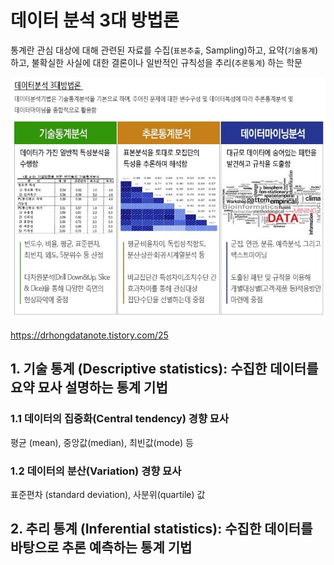 # 데이터 분석 3대 방법론 


통계란 
관심 대상에 대해 관련된 자료를 수집(`표본추출`, Sampling)하고, 요약(`기술통계`)하고, 불확실한 사실에 대한 결론이나 일반적인 규칙성을 추리(`추론통계`) 하는 학문


![](/assets/three_main.jpg)



https://drhongdatanote.tistory.com/25


## 1. 기술 통계 (Descriptive statistics): 수집한 데이터를 요약 묘사 설명하는 통계 기법

### 1.1 데이터의 집중화(Central tendency) 경향 묘사 

평균 (mean), 중앙값(median), 최빈값(mode) 등


### 1.2 데이터의 분산(Variation) 경향 묘사 

표준편차 (standard deviation), 사분위(quartile) 값 



## 2. 추리 통계 (Inferential statistics): 수집한 데이터를 바탕으로 추론 예측하는 통계 기법

